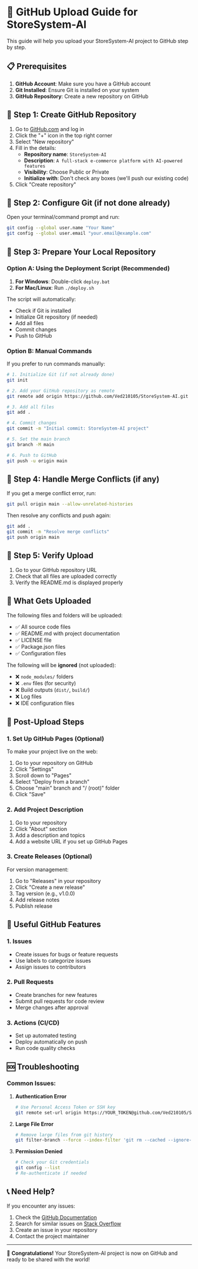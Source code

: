 # 🚀 GitHub Upload Guide for StoreSystem-AI

This guide will help you upload your StoreSystem-AI project to GitHub step by step.

## 📋 Prerequisites

1. **GitHub Account**: Make sure you have a GitHub account
2. **Git Installed**: Ensure Git is installed on your system
3. **GitHub Repository**: Create a new repository on GitHub

## 🔧 Step 1: Create GitHub Repository

1. Go to [GitHub.com](https://github.com) and log in
2. Click the "+" icon in the top right corner
3. Select "New repository"
4. Fill in the details:
   - **Repository name**: `StoreSystem-AI`
   - **Description**: `A full-stack e-commerce platform with AI-powered features`
   - **Visibility**: Choose Public or Private
   - **Initialize with**: Don't check any boxes (we'll push our existing code)
5. Click "Create repository"

## 🔧 Step 2: Configure Git (if not done already)

Open your terminal/command prompt and run:

```bash
git config --global user.name "Your Name"
git config --global user.email "your.email@example.com"
```

## 🔧 Step 3: Prepare Your Local Repository

### Option A: Using the Deployment Script (Recommended)

1. **For Windows**: Double-click `deploy.bat`
2. **For Mac/Linux**: Run `./deploy.sh`

The script will automatically:
- Check if Git is installed
- Initialize Git repository (if needed)
- Add all files
- Commit changes
- Push to GitHub

### Option B: Manual Commands

If you prefer to run commands manually:

```bash
# 1. Initialize Git (if not already done)
git init

# 2. Add your GitHub repository as remote
git remote add origin https://github.com/Ved210105/StoreSystem-AI.git

# 3. Add all files
git add .

# 4. Commit changes
git commit -m "Initial commit: StoreSystem-AI project"

# 5. Set the main branch
git branch -M main

# 6. Push to GitHub
git push -u origin main
```

## 🔧 Step 4: Handle Merge Conflicts (if any)

If you get a merge conflict error, run:

```bash
git pull origin main --allow-unrelated-histories
```

Then resolve any conflicts and push again:

```bash
git add .
git commit -m "Resolve merge conflicts"
git push origin main
```

## 🔧 Step 5: Verify Upload

1. Go to your GitHub repository URL
2. Check that all files are uploaded correctly
3. Verify the README.md is displayed properly

## 📁 What Gets Uploaded

The following files and folders will be uploaded:
- ✅ All source code files
- ✅ README.md with project documentation
- ✅ LICENSE file
- ✅ Package.json files
- ✅ Configuration files

The following will be **ignored** (not uploaded):
- ❌ `node_modules/` folders
- ❌ `.env` files (for security)
- ❌ Build outputs (`dist/`, `build/`)
- ❌ Log files
- ❌ IDE configuration files

## 🚀 Post-Upload Steps

### 1. Set Up GitHub Pages (Optional)

To make your project live on the web:

1. Go to your repository on GitHub
2. Click "Settings"
3. Scroll down to "Pages"
4. Select "Deploy from a branch"
5. Choose "main" branch and "/ (root)" folder
6. Click "Save"

### 2. Add Project Description

1. Go to your repository
2. Click "About" section
3. Add a description and topics
4. Add a website URL if you set up GitHub Pages

### 3. Create Releases (Optional)

For version management:

1. Go to "Releases" in your repository
2. Click "Create a new release"
3. Tag version (e.g., v1.0.0)
4. Add release notes
5. Publish release

## 🔗 Useful GitHub Features

### 1. Issues
- Create issues for bugs or feature requests
- Use labels to categorize issues
- Assign issues to contributors

### 2. Pull Requests
- Create branches for new features
- Submit pull requests for code review
- Merge changes after approval

### 3. Actions (CI/CD)
- Set up automated testing
- Deploy automatically on push
- Run code quality checks

## 🆘 Troubleshooting

### Common Issues:

1. **Authentication Error**
   ```bash
   # Use Personal Access Token or SSH key
   git remote set-url origin https://YOUR_TOKEN@github.com/Ved210105/StoreSystem-AI.git
   ```

2. **Large File Error**
   ```bash
   # Remove large files from git history
   git filter-branch --force --index-filter 'git rm --cached --ignore-unmatch path/to/large/file' --prune-empty --tag-name-filter cat -- --all
   ```

3. **Permission Denied**
   ```bash
   # Check your Git credentials
   git config --list
   # Re-authenticate if needed
   ```

## 📞 Need Help?

If you encounter any issues:

1. Check the [GitHub Documentation](https://docs.github.com/)
2. Search for similar issues on [Stack Overflow](https://stackoverflow.com/)
3. Create an issue in your repository
4. Contact the project maintainer

---

🎉 **Congratulations!** Your StoreSystem-AI project is now on GitHub and ready to be shared with the world! 